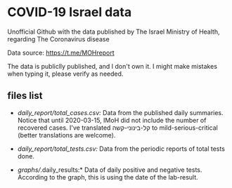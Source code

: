 # COVID-19 Israel data
Unofficial Github with the data published by The Israel Ministry of Health, regarding The Coronavirus disease

Data source: https://t.me/MOHreport

The data is publiclly published, and I don't own it. I might make mistakes when typing it, please verify as needed.

## files list
* *daily_report/total_cases.csv:* Data from the published daily summaries.
Notice that until 2020-03-15, IMoH did not include the number of recovered cases.
I've translated קל-בינוני-קשה to mild-serious-critical (better translations are welcome).

* *daily_report/total_tests.csv:* Data from the periodic reports of total tests done.

* *graphs/*.daily_results:* Data of daily positive and negative tests. According to the graph, this is using the date of the lab-result.
